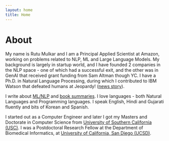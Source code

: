 ```yaml
---
layout: home
title: Home
---
```


# About

My name is Rutu Mulkar and I am a Principal Applied Scientist at Amazon, working on problems related to NLP, ML and Large Language Models. My background is largely in startup world, and I have founded 2 companies in the NLP space - one of which had a successful exit, and the other was in GenAI that received grant funding from Sam Altman though YC. I have a Ph.D. in Natural Language Processing, during which I contributed to IBM Watson that defeated humans at Jeopardy! (<a href="https://www.prnewswire.com/news-releases/ibm-announces-eight-universities-contributing-to-the-watson-computing-systems-development-115892914.html">news story</a>).

I write about <a href="http://rutumulkar.com/ml-notes">ML/NLP</a> and <a href="https://rutumulkar.com/bookproject">book summaries</a>. I love languages - both Natural Languages and Programming languages. I speak English, Hindi and Gujarati fluently and bits of Korean and Spanish.

I started out as a Computer Engineer and later I got my Masters and Doctorate in Computer Science from <a href="usc.edu">University of Southern California (USC)</a>.  I was a Postdoctoral Research Fellow at the Department of Biomedical Informatics, at <a href="ucsd.edu">University of California, San Diego (UCSD)</a>.
